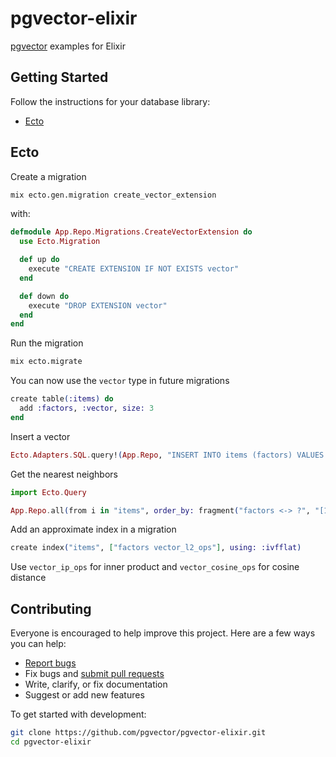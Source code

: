 # pgvector-elixir

[pgvector](https://github.com/pgvector/pgvector-elixir) examples for Elixir

## Getting Started

Follow the instructions for your database library:

- [Ecto](#ecto)

## Ecto

Create a migration

```sh
mix ecto.gen.migration create_vector_extension
```

with:

```elixir
defmodule App.Repo.Migrations.CreateVectorExtension do
  use Ecto.Migration

  def up do
    execute "CREATE EXTENSION IF NOT EXISTS vector"
  end

  def down do
    execute "DROP EXTENSION vector"
  end
end
```

Run the migration

```sh
mix ecto.migrate
```

You can now use the `vector` type in future migrations

```elixir
create table(:items) do
  add :factors, :vector, size: 3
end
```

Insert a vector

```elixir
Ecto.Adapters.SQL.query!(App.Repo, "INSERT INTO items (factors) VALUES ('[1,2,3]')")
```

Get the nearest neighbors

```elixir
import Ecto.Query

App.Repo.all(from i in "items", order_by: fragment("factors <-> ?", "[1,2,3]"), limit: 5, select: i.id)
```

Add an approximate index in a migration

```elixir
create index("items", ["factors vector_l2_ops"], using: :ivfflat)
```

Use `vector_ip_ops` for inner product and `vector_cosine_ops` for cosine distance

## Contributing

Everyone is encouraged to help improve this project. Here are a few ways you can help:

- [Report bugs](https://github.com/pgvector/pgvector-elixir/issues)
- Fix bugs and [submit pull requests](https://github.com/pgvector/pgvector-elixir/pulls)
- Write, clarify, or fix documentation
- Suggest or add new features

To get started with development:

```sh
git clone https://github.com/pgvector/pgvector-elixir.git
cd pgvector-elixir
```
